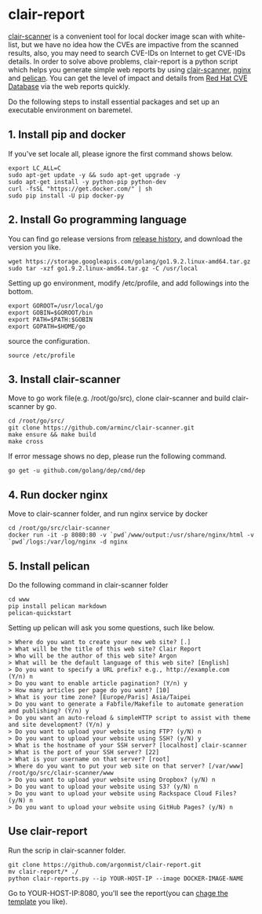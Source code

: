 # clair-report
[clair-scanner](https://github.com/arminc/clair-scanner) is a convenient tool for local docker image scan with white-list, but we have no idea how the CVEs are impactive from the scanned results, also, you may need to search CVE-IDs on Internet to get CVE-IDs details.
In order to solve above problems, clair-report is a python script which helps you generate simple web reports by using [clair-scanner](https://github.com/arminc/clair-scanner), [nginx](https://hub.docker.com/r/library/nginx/) and [pelican](http://docs.getpelican.com/en/stable/#). You can get the level of impact and details from [Red Hat CVE Database](https://access.redhat.com/security/security-updates/#/cve) via the web reports quickly.

Do the following steps to install essential packages and set up an executable environment on baremetel.

## 1. Install pip and docker
If you've set locale all, please ignore the first command shows below.
```
export LC_ALL=C
sudo apt-get update -y && sudo apt-get upgrade -y
sudo apt-get install -y python-pip python-dev
curl -fsSL "https://get.docker.com/" | sh
sudo pip install -U pip docker-py
```

## 2. Install Go programming language
You can find go release versions from [release history](https://golang.org/doc/devel/release.html), and download the version you like.
```
wget https://storage.googleapis.com/golang/go1.9.2.linux-amd64.tar.gz
sudo tar -xzf go1.9.2.linux-amd64.tar.gz -C /usr/local
```

Setting up go environment, modify /etc/profile, and add followings into the bottom.
```
export GOROOT=/usr/local/go
export GOBIN=$GOROOT/bin
export PATH=$PATH:$GOBIN
export GOPATH=$HOME/go
```
source the configuration.
```
source /etc/profile
```

## 3. Install clair-scanner
Move to go work file(e.g. /root/go/src), clone clair-scanner and build clair-scanner by go.
```
cd /root/go/src/
git clone https://github.com/arminc/clair-scanner.git
make ensure && make build
make cross
```
If error message shows no dep, please run the following command.
```
go get -u github.com/golang/dep/cmd/dep
```

## 4. Run docker nginx
Move to clair-scanner folder, and run nginx service by docker
```
cd /root/go/src/clair-scanner
docker run -it -p 8080:80 -v `pwd`/www/output:/usr/share/nginx/html -v `pwd`/logs:/var/log/nginx -d nginx
```

## 5. Install pelican
Do the following command in clair-scanner folder
```
cd www
pip install pelican markdown
pelican-quickstart
```
Setting up pelican will ask you some questions, such like below.
```
> Where do you want to create your new web site? [.] 
> What will be the title of this web site? Clair Report            
> Who will be the author of this web site? Argon
> What will be the default language of this web site? [English] 
> Do you want to specify a URL prefix? e.g., http://example.com   (Y/n) n
> Do you want to enable article pagination? (Y/n) y
> How many articles per page do you want? [10] 
> What is your time zone? [Europe/Paris] Asia/Taipei
> Do you want to generate a Fabfile/Makefile to automate generation and publishing? (Y/n) y
> Do you want an auto-reload & simpleHTTP script to assist with theme and site development? (Y/n) y
> Do you want to upload your website using FTP? (y/N) n
> Do you want to upload your website using SSH? (y/N) y
> What is the hostname of your SSH server? [localhost] clair-scanner
> What is the port of your SSH server? [22] 
> What is your username on that server? [root] 
> Where do you want to put your web site on that server? [/var/www] /root/go/src/clair-scanner/www
> Do you want to upload your website using Dropbox? (y/N) n
> Do you want to upload your website using S3? (y/N) n
> Do you want to upload your website using Rackspace Cloud Files? (y/N) n
> Do you want to upload your website using GitHub Pages? (y/N) n
```

## Use clair-report
Run the scrip in clair-scanner folder.
```
git clone https://github.com/argonmist/clair-report.git
mv clair-report/* ./
python clair-reports.py --ip YOUR-HOST-IP --image DOCKER-IMAGE-NAME
```
Go to YOUR-HOST-IP:8080, you'll see the report(you can [chage the template](http://www.pelicanthemes.com/) you like).
